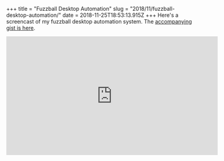+++
title = "Fuzzball Desktop Automation"
slug = "2018/11/fuzzball-desktop-automation/"
date = 2018-11-25T18:53:13.915Z
+++
Here's a screencast of my fuzzball desktop automation system. The [accompanying gist is here](https://gist.github.com/focusaurus/506fff3d849bd167c5c809f2f12815e1).

<iframe width="560" height="315" src="https://www.youtube.com/embed/nI0jIxzc_YQ" frameborder="0" allow="accelerometer; autoplay; encrypted-media; gyroscope; picture-in-picture" allowfullscreen></iframe>
